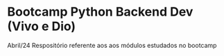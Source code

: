 # Bootcamp Python Backend Dev (Vivo e Dio)
Abril/24
Respositório referente aos aos módulos estudados no bootcamp

